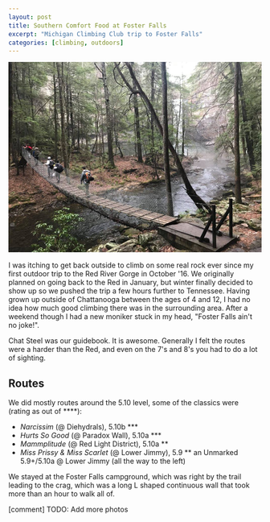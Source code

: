 ```yaml
---
layout: post
title: Southern Comfort Food at Foster Falls
excerpt: "Michigan Climbing Club trip to Foster Falls"
categories: [climbing, outdoors]
---
```


![Cover](/img/foster_falls/ff_cover.jpeg)

I was itching to get back outside to climb on some real rock ever since my first outdoor trip to the Red River Gorge in October '16. We originally planned on going back to the Red in January, but winter finally decided to show up so we pushed the trip a few hours further to Tennessee. Having grown up outside of Chattanooga between the ages of 4 and 12, I had no idea how much good climbing there was in the surrounding area. After a weekend though I had a new moniker stuck in my head, "Foster Falls ain't no joke!".

Chat Steel was our guidebook. It is awesome. Generally I felt the routes were a harder than the Red, and even on the 7's and 8's you had to do a lot of sighting. 

## Routes

We did mostly routes around the 5.10 level, some of the classics were (rating as out of ****):

- *Narcissim* (@ Diehydrals), 5.10b ***
- *Hurts So Good* (@ Paradox Wall), 5.10a ***
- *Mammplitude* (@ Red Light District), 5.10a **
- *Miss Prissy & Miss Scarlet* (@ Lower Jimmy), 5.9 **
an Unmarked 5.9+/5.10a @ Lower Jimmy (all the way to the left) 

We stayed at the Foster Falls campground, which was right by the trail leading to the crag, which was a long L shaped continuous wall that took more than an hour to walk all of.

[comment] TODO: Add more photos

